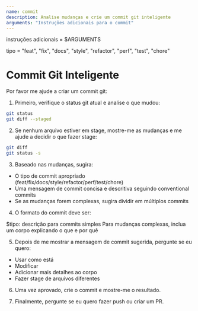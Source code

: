 ```yaml
---
name: commit
description: Analise mudanças e crie um commit git inteligente
arguments: "Instruções adicionais para o commit"
---
```


instruções adicionais = $ARGUMENTS

tipo = "feat", "fix", "docs", "style", "refactor", "perf", "test", "chore"

# Commit Git Inteligente

Por favor me ajude a criar um commit git:

1. Primeiro, verifique o status git atual e analise o que mudou:

```bash
git status
git diff --staged
```

2. Se nenhum arquivo estiver em stage, mostre-me as mudanças e me ajude a decidir o que fazer stage:

```bash
git diff
git status -s
```

3. Baseado nas mudanças, sugira:

- O tipo de commit apropriado (feat/fix/docs/style/refactor/perf/test/chore)
- Uma mensagem de commit concisa e descritiva seguindo conventional commits
- Se as mudanças forem complexas, sugira dividir em múltiplos commits

4. O formato do commit deve ser:

$tipo: descrição para commits simples
Para mudanças complexas, inclua um corpo explicando o que e por quê

5. Depois de me mostrar a mensagem de commit sugerida, pergunte se eu quero:

- Usar como está
- Modificar
- Adicionar mais detalhes ao corpo
- Fazer stage de arquivos diferentes

6. Uma vez aprovado, crie o commit e mostre-me o resultado.

7. Finalmente, pergunte se eu quero fazer push ou criar um PR.
